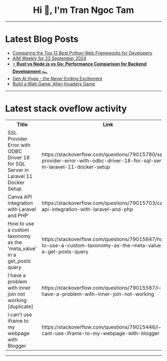 <h1 align="center">Hi 👋, I'm Tran Ngoc Tam</h1>

---

# Latest Blog Posts 
<!-- BLOG-POST-LIST:START -->
- [Comparing the Top 12 Best Python Web Frameworks for Developers](https://dev.to/get_pieces/comparing-the-top-12-best-python-web-frameworks-for-developers-4cn0)
- [AIM Weekly for 23 September 2024](https://dev.to/tspannhw/aim-weekly-for-23-september-2024-nka)
- [⚡ **Rust vs Node.js vs Go: Performance Comparison for Backend Development** 🏎️](https://dev.to/hamzakhan/rust-vs-nodejs-vs-go-performance-comparison-for-backend-development-2g69)
- [Gen AI Hype - the Never Ending Excitement](https://dev.to/maximsaplin/gen-ai-hype-the-never-ending-excitement-1i8a)
- [Build a Web Game: Alien Invaders Game](https://dev.to/zibrasismail/build-a-web-game-alien-invaders-game-2add)
<!-- BLOG-POST-LIST:END -->

---

# Latest stack oveflow activity
<table>
  <tr><th>Title</th><th>Link</th></tr>
  <!-- STACKOVERFLOW:START --><tr><td>SSL Provider Error with ODBC Driver 18 for SQL Server in Laravel 11 Docker Setup</td><td>https://stackoverflow.com/questions/79015780/ssl-provider-error-with-odbc-driver-18-for-sql-server-in-laravel-11-docker-setup</td></tr><tr><td>Canva API integration with Laravel and PHP</td><td>https://stackoverflow.com/questions/79015703/canva-api-integration-with-laravel-and-php</td></tr><tr><td>How to use a custom taxonomy as the &#39;meta_value&#39; in a get_posts query</td><td>https://stackoverflow.com/questions/79015647/how-to-use-a-custom-taxonomy-as-the-meta-value-in-a-get-posts-query</td></tr><tr><td>I have a problem with inner join not working [duplicate]</td><td>https://stackoverflow.com/questions/79015587/i-have-a-problem-with-inner-join-not-working</td></tr><tr><td>I can&#39;t use iframe to my webpage with Blogger</td><td>https://stackoverflow.com/questions/79015446/i-cant-use-iframe-to-my-webpage-with-blogger</td></tr><!-- STACKOVERFLOW:END -->
</table>

---


